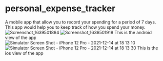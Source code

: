 # personal_expense_tracker
A mobile app that allow you to record your spending for a period of 7 days. This app would help you to keep track of how you spend your money.
![Screenshot_1639501884](https://user-images.githubusercontent.com/21319483/146047465-530f1689-484b-4b8c-a4d6-927d8ff76475.png)
![Screenshot_1639501918](https://user-images.githubusercontent.com/21319483/146047505-61ec2e57-8950-45e0-b8e5-7066ed198a71.png)
This is the android view of the app
![Simulator Screen Shot - iPhone 12 Pro - 2021-12-14 at 18 13 10](https://user-images.githubusercontent.com/21319483/146047520-85880f02-ce1f-40a2-bc19-f294a26979a9.png)
![Simulator Screen Shot - iPhone 12 Pro - 2021-12-14 at 18 13 30](https://user-images.githubusercontent.com/21319483/146047528-5ef3273f-f0b0-4a58-b7ad-3df9ae01cdd6.png)
This is the ios view of the app
